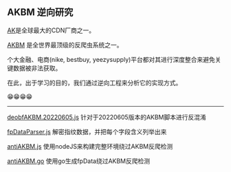 ## AKBM 逆向研究

[AK](https://www.akamai.com)是全球最大的CDN厂商之一。

[AKBM](https://www.akamai.com/products/bot-manager) 是全世界最顶级的反爬虫系统之一。

个大金融、电商(nike, bestbuy, yeezysupply)平台都对其进行深度整合来避免关键数据被非法获取。

在此，出于学习的目的，我们通过逆向工程来分析它的实现方式。 

😁😁😁😁

---

[deobfAKBM.20220605.js](#) 针对于20220605版本的AKBM脚本进行反混淆

[fpDataParser.js](fpDataParser.js) 解密指纹数据，并把每个字段含义列举出来

[antiAKBM.js](#) 使用nodeJS来构建完整环境绕过AKBM反爬检测

[antiAKBM.go](#) 使用go生成fpData绕过AKBM反爬检测